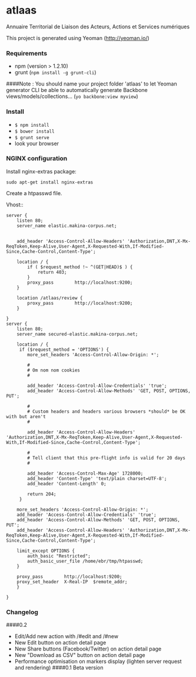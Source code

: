atlaas
======

Annuaire Territorial de Liaison des Acteurs, Actions et Services numériques

This project is generated using Yeoman (http://yeoman.io/)

### Requirements
- npm (version > 1.2.10)
- grunt (`npm install -g grunt-cli`)

####Note : You should name your project folder 'atlaas' to let Yeoman generator CLI be able to automatically generate Backbone views/models/collections... (`yo backbone:view myview`)

### Install
- `$ npm install`
- `$ bower install`
- `$ grunt serve`
- look your browser

### NGINX configuration

Install nginx-extras package:

`sudo apt-get install nginx-extras`

Create a htpasswd file.

Vhost::

    server {
        listen 80;
        server_name elastic.makina-corpus.net;

            
        add_header 'Access-Control-Allow-Headers' 'Authorization,DNT,X-Mx-ReqToken,Keep-Alive,User-Agent,X-Requested-With,If-Modified-Since,Cache-Control,Content-Type';

        location / {
            if ( $request_method !~ ^(GET|HEAD)$ ) {
                return 403;
            }
            proxy_pass        http://localhost:9200;
        }

        location /atlaas/review {
            proxy_pass        http://localhost:9200;
        }

    }
    server {
        listen 80;
        server_name secured-elastic.makina-corpus.net;

        location / {
         if ($request_method = 'OPTIONS') {
            more_set_headers 'Access-Control-Allow-Origin: *';

            #
            # Om nom nom cookies
            #
     
            add_header 'Access-Control-Allow-Credentials' 'true';
            add_header 'Access-Control-Allow-Methods' 'GET, POST, OPTIONS, PUT';
            
            #
            # Custom headers and headers various browsers *should* be OK with but aren't
            #
     
            add_header 'Access-Control-Allow-Headers' 'Authorization,DNT,X-Mx-ReqToken,Keep-Alive,User-Agent,X-Requested-With,If-Modified-Since,Cache-Control,Content-Type';
            
            #
            # Tell client that this pre-flight info is valid for 20 days
            #
     
            add_header 'Access-Control-Max-Age' 1728000;
            add_header 'Content-Type' 'text/plain charset=UTF-8';
            add_header 'Content-Length' 0;
     
            return 204;
         }

        more_set_headers 'Access-Control-Allow-Origin: *';
        add_header 'Access-Control-Allow-Credentials' 'true';
        add_header 'Access-Control-Allow-Methods' 'GET, POST, OPTIONS, PUT';
        add_header 'Access-Control-Allow-Headers' 'Authorization,DNT,X-Mx-ReqToken,Keep-Alive,User-Agent,X-Requested-With,If-Modified-Since,Cache-Control,Content-Type';

        limit_except OPTIONS {
            auth_basic "Restricted";
            auth_basic_user_file /home/ebr/tmp/htpasswd;
        }

        proxy_pass        http://localhost:9200;
        proxy_set_header  X-Real-IP  $remote_addr;
        }

    }


### Changelog
####0.2
- Edit/Add new action with /#edit and /#new
- New Edit button on action detail page
- New Share buttons (Facebook/Twitter) on action detail page
- New "Download as CSV" button on action detail page
- Performance optimisation on markers display (lighten server request and rendering)
####0.1 Beta version

